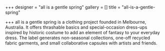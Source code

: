 +++
designer = "all is a gentle spring"
gallery = []
title = "all-is-a-gentle-spring"

+++
all is a gentle spring is a clothing project founded in Melbourne, Australia. It offers thrashable basics and special-occasion dress-ups inspired by historic costume to add an element of fantasy to your everyday dress. The label generates non-seasonal collections, one-off recycled fabric garments, and small collaborative capsules with artists and friends.